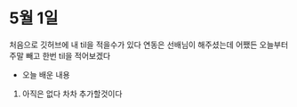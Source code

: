 # **5월 1일**
처음으로 깃허브에 내 til을 적을수가 있다 연동은 선배님이 해주셨는데 
어쨌든 오늘부터 주말 빼고 한번 til을 적어보겠다

- 오늘 배운 내용
 1. 아직은 없다 차차 추가할것이다
